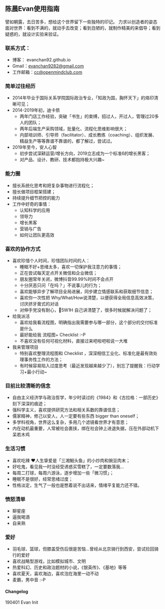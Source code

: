 ## 陈晨Evan使用指南

譬如朝露，去日苦多，想给这个世界留下一些独特的印记。
力求以创造者的姿态面对世界：看到不满的，就动手去改变；看到丑陋的，就制作精美的来倡导；看到疑惑的，就设计实验来验证。

### 联系方式：
* 博客： evanchan92.github.io
* Gmail：evanchan9282@gmail.com
* 工作邮箱：cc@openmindclub.com

### 简单过往经历
* 2014年毕业于国际关系学院国际政治专业，「知政为国，胸怀天下」的烙印清晰可见；
* 2014-2019年初，迪卡侬
  * 两年门店工作经验，突破「书生」的束缚，招过人，开过人，管理过20多人的团队；
  * 两年后端生产采购领域，批量化、流程化思维影响很大；
  * 内部培训师、引导师（facilitator）、成长教练（coaching）、组织发展、精益生产等等靠谱不靠谱的，都了解过，尝试过。
* 2019年至今，安人心智
  * 初步尝试深耕运营/增长方向，2019立志成为一个标准6的增长黑客；
  * 对产品、设计、教研、技术都抱持极大兴趣~
  
### 能力圈
* 擅长系统化思考和把复杂事物进行流程化；
* 擅长做项目框架搭建；
* 持续提升细节把控的能力
* 工作中好奇的事情：
  * 认知科学的应用
  * 领导力
  * 增长黑客
  * 营销与广告
  * 如何让团队更高效

### 喜欢的协作方式
- 喜欢珍惜个人时间，珍惜团队时间的人：
  - 睡眠不好+思绪太多，喜欢一切保护我注意力的事情；
  - 正在尝试每天定点开关微信和企业微信；
  - 朋友圈常年关闭，微博抖音99.99%时间不会点开
  - 十分厌恶只问「在吗？」不说事儿的行为；
  - 喜欢能够异步了解项目全局进展，同步建立情感联系和获取细节信息；
  - 喜欢你一次性把 Why/What/How说清楚，以便获得全局信息高效决策，讨厌挤牙膏式的对话
  - 对伸手党没有耐心，5W1H 自己讲清楚了，很多时候就解决问题了；
- 给我派活
  - 喜欢给我看流程图，明确指出我需要参与哪一部分，这个部分的交付标准是什么
  - 最好能给我 流程图+ Checklist      :-P
  - 不喜欢没有任何可视化材料，直接过来吧啦吧啦说一大堆
- 我来管理项目
  - 特别喜欢整理流程图和 Checklist ，深深相信工业化、标准化是最有效处理事务性工作的方法；
  - 有时候容易陷入过度思考（最近发现越来越少了），别忘了提醒我：行动学习+最小行动~

### 目前比较清晰的信念
- 自由主义经济学与政治哲学，年少时读过的《1984》和《古拉格：一部历史》刻下深深的痕迹；
- 强科学主义，喜欢提供研究方法和相关系数的靠谱信息；
- 儒家精神，修己以安人，人一定要有些东西 bigger than oneself；
- 多学科视角，世界这么复杂，多用几个滤镜看世界才有意思；
- 内在动机最重要，人常被社会裹挟，绑在社会钟上进退失据，压在外部动机下呆若木鸡

### 生活习惯
- 喜欢吃辣 ❤️人生挚爱是「三湘鮰头鱼」的小炒肉和豌豆肉末；
- 好吃鬼，看见我一时没经受诱惑买雪糕了，一定要数落我...
- 每周二打球，每周六游泳，逐步增加一些「微习惯」；
- 睡眠不是很好，经常思绪过度；
- 性格淡定，生气了一般也是憋着说不出话来，情绪平复能力还不错。

### 愤怒清单
- 聊星座
- 逼我喝酒
- 自来熟

### 爱好
- 羽毛球、篮球，但膝盖受伤后很是苦恼...曾经从北京骑行到西安，尝试捡回骑行的爱好
- 喜欢战略型游戏，比如模拟城市、文明
- 热爱科幻、历史和政治题材的小说，《银英传》、《基地》等等
- 喜欢夏天，喜欢海边，喜欢泡在海里一动不动
- 麦霸，男中音   :-P


#### Changelog
190401 Evan Init
